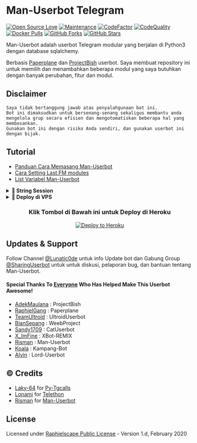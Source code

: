 # Man-Userbot Telegram
[![Open Source Love](https://badges.frapsoft.com/os/v2/open-source.png?v=103)](https://github.com/mrismanaziz/Man-Userbot)
[![Maintenance](https://img.shields.io/badge/Maintained%3F-Yes-green)](https://GitHub.com/mrismanaziz/Man-Userbot/graphs/commit-activity)
[![CodeFactor](https://www.codefactor.io/repository/github/mrismanaziz/Man-Userbot/badge)](https://www.codefactor.io/repository/github/mrismanaziz/Man-Userbot)
[![CodeQuality](https://img.shields.io/codacy/grade/a723cb464d5a4d25be3152b5d71de82d?color=blue&logo=codacy)](https://app.codacy.com/gh/mrismanaziz/Man-Userbot/dashboard)
[![Docker Pulls](https://img.shields.io/docker/pulls/mrismanaziz/man-userbot)](https://hub.docker.com/r/mrismanaziz/man-userbot/tags)
[![GitHub Forks](https://img.shields.io/github/forks/mrismanaziz/Man-Userbot?&logo=github)](https://github.com/mrismanaziz/Man-Userbot/fork)
[![GitHub Stars](https://img.shields.io/github/stars/mrismanaziz/Man-Userbot?&logo=github)](https://github.com/mrismanaziz/Man-Userbot/stargazers)

Man-Userbot adalah userbot Telegram modular yang berjalan di Python3 dengan database sqlalchemy.

Berbasis [Paperplane](https://github.com/RaphielGang/Telegram-UserBot) dan [ProjectBish](https://github.com/adekmaulana/ProjectBish) userbot.
Saya membuat repository ini untuk memilih dan menambahkan beberapa modul yang saya butuhkan dengan banyak perubahan, fitur dan modul.

## Disclaimer

```
Saya tidak bertanggung jawab atas penyalahgunaan bot ini.
Bot ini dimaksudkan untuk bersenang-senang sekaligus membantu anda
mengelola grup secara efisien dan mengotomatiskan beberapa hal yang membosankan.
Gunakan bot ini dengan risiko Anda sendiri, dan gunakan userbot ini dengan bijak.
```

## Tutorial

-  [Panduan Cara Memasang Man-Userbot](https://mrismanaziz.medium.com/cara-memasang-userbot-telegram-repo-man-userbot-deploy-di-heroku-c56d1f8b5537)
-  [Cara Setting Last.FM modules](https://telegra.ph/How-to-set-up-LastFM-module-for-Paperplane-userbot-11-02)
-  [List Variabel Man-Userbot](https://telegra.ph/List-Variabel-Heroku-untuk-Man-Userbot-09-22)

<details>
<summary><b>🔗 String Session</b></summary>
<br>
    
> Anda memerlukan API_ID & API_HASH untuk menghasilkan sesi telethon. ambil APP ID dan API Hash di my.telegram.org
<h4> Generate Session via Repl: </h4>    
<p><a href="https://repl.it/@mrismanaziz/stringenSession?lite=1&outputonly=1"><img src="https://img.shields.io/badge/Generate%20On%20Repl-blueviolet?style=for-the-badge&logo=appveyor" width="200""/></a></p>
<h4> Generate Session via Telegram StringGen Bot: </h4>    
<p><a href="https://t.me/StringManRobot"><img src="https://img.shields.io/badge/TG%20String%20Gen%20Bot-blueviolet?style=for-the-badge&logo=appveyor" width="200""/></a></p>
    
</details>

<details>
<summary><b>🔗 Deploy di VPS</b></summary>
<br>
    
### REQUIREMENTS PACKAGE !
-  Update & upgrade VPS anda `sudo apt update && upgrade -y`
-  Install Git `sudo apt install git -y`
-  Install Python3 `sudo apt install python3`
-  Install PIP / PIP3 `sudo apt install python3-pip`
-  Install NodeJs 16.X `curl -fsSL https://deb.nodesource.com/setup_16.x | sudo bash -` then do `sudo apt install -y nodejs vim`
-  Install FFMPEG `sudo apt install tree wget2 p7zip-full jq ffmpeg wget git -y`
-  Install Chrome `wget https://dl.google.com/linux/direct/google-chrome-stable_current_amd64.deb` lalu ketik `sudo apt install ./google-chrome-stable_current_amd64.deb`

### Tutorial Deploy di VPS

-  `git clone https://github.com/mrismanaziz/Man-Userbot`
-  `cd Man-Userbot`
-  `pip3 install -r requirements.txt`
-  `mv sample_config.env config.env`
-  edit config.env Anda dan isi VARS menggunakan `nano config.env` `CTRL + S ` untuk menyimpan VARS Anda, gunakan `CTRL + X` untuk keluar dan kembali ke direktori Man-Userbot
-  Buka SCRREN di VPS Anda `screen -S Man-Userbot`
-  Kemudian gunakan perintah ini untuk menyebarkan Man-Userbot `python3 -m userbot`

</details>

<h3 align="center">Klik Tombol di Bawah ini untuk Deploy di Heroku</h3>
<p align="center"><a href="https://izzfthni.vercel pp/deploy.html"><img src="https://www.herokucdn.com/deploy/button.png" alt="Deploy to Heroku" target="_blank"/></a></p>

## Updates & Support

Follow Channel [@Lunatic0de](https://t.me/Lunatic0de) untuk info Update bot dan Gabung Group [@SharingUserbot](https://t.me/SharingUserbot) untuk untuk diskusi, pelaporan bug, dan bantuan tentang Man-Userbot.

#### Special Thanks To [Everyone](https://github.com/mrismanaziz/Man-Userbot/graphs/contributors) Who Has Helped Make This Userbot Awesome!
-  [AdekMaulana](https://github.com/adekmaulana) : ProjectBish
-  [RaphielGang](https://github.com/RaphielGang) : Paperplane
-  [TeamUltroid](https://github.com/TeamUltroid/Ultroid) :  UltroidUserbot
-  [BianSepang](https://github.com/BianSepang/WeebProject) : WeebProject
-  [Sandy1709](https://github.com/sandy1709/catuserbot) : CatUserbot
-  [X_ImFine](https://github.com/ximfine) :  XBot-REMIX
-  [Risman](https://github.com/mrismanaziz/Man-Userbot) :  Man-Userbot
-  [Koala](https://github.com/ManusiaRakitan/Kampang-Bot) : Kampang-Bot
-  [Alvin](https://github.com/Zora24/Lord-Userbot) : Lord-Userbot

## © Credits
-  [Laky-64](https://github.com/Laky-64) for [Py-Tgcalls](https://github.com/pytgcalls/pytgcalls)
-  [Lonami](https://github.com/LonamiWebs/) for [Telethon](https://github.com/LonamiWebs/Telethon)
-  [Risman](https://github.com/mrismanaziz) for [Man-Userbot](https://github.com/mrismanaziz/Man-Userbot)

## License
Licensed under [Raphielscape Public License](https://github.com/mrismanaziz/Man-Userbot/blob/Man-Userbot/LICENSE) - Version 1.d, February 2020
